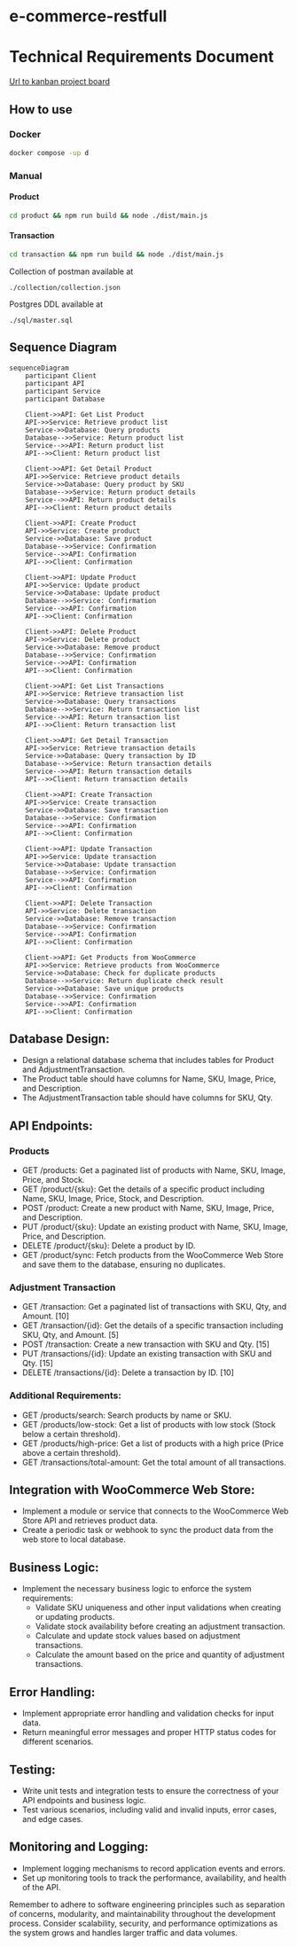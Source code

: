 # e-commerce-restfull

# Technical Requirements Document

[Url to kanban project board](https://github.com/users/RyaWcksn/projects/8/views/1)

## How to use

### Docker

```sh
docker compose -up d
```

### Manual

#### Product

```sh
cd product && npm run build && node ./dist/main.js
```

#### Transaction

```sh
cd transaction && npm run build && node ./dist/main.js
```

Collection of postman available at 

```
./collection/collection.json
```

Postgres DDL available at

```
./sql/master.sql
```

## Sequence Diagram

```mermaid
sequenceDiagram
    participant Client
    participant API
    participant Service
    participant Database

    Client->>API: Get List Product
    API->>Service: Retrieve product list
    Service->>Database: Query products
    Database-->>Service: Return product list
    Service-->>API: Return product list
    API-->>Client: Return product list

    Client->>API: Get Detail Product
    API->>Service: Retrieve product details
    Service->>Database: Query product by SKU
    Database-->>Service: Return product details
    Service-->>API: Return product details
    API-->>Client: Return product details

    Client->>API: Create Product
    API->>Service: Create product
    Service->>Database: Save product
    Database-->>Service: Confirmation
    Service-->>API: Confirmation
    API-->>Client: Confirmation

    Client->>API: Update Product
    API->>Service: Update product
    Service->>Database: Update product
    Database-->>Service: Confirmation
    Service-->>API: Confirmation
    API-->>Client: Confirmation

    Client->>API: Delete Product
    API->>Service: Delete product
    Service->>Database: Remove product
    Database-->>Service: Confirmation
    Service-->>API: Confirmation
    API-->>Client: Confirmation

    Client->>API: Get List Transactions
    API->>Service: Retrieve transaction list
    Service->>Database: Query transactions
    Database-->>Service: Return transaction list
    Service-->>API: Return transaction list
    API-->>Client: Return transaction list

    Client->>API: Get Detail Transaction
    API->>Service: Retrieve transaction details
    Service->>Database: Query transaction by ID
    Database-->>Service: Return transaction details
    Service-->>API: Return transaction details
    API-->>Client: Return transaction details

    Client->>API: Create Transaction
    API->>Service: Create transaction
    Service->>Database: Save transaction
    Database-->>Service: Confirmation
    Service-->>API: Confirmation
    API-->>Client: Confirmation

    Client->>API: Update Transaction
    API->>Service: Update transaction
    Service->>Database: Update transaction
    Database-->>Service: Confirmation
    Service-->>API: Confirmation
    API-->>Client: Confirmation

    Client->>API: Delete Transaction
    API->>Service: Delete transaction
    Service->>Database: Remove transaction
    Database-->>Service: Confirmation
    Service-->>API: Confirmation
    API-->>Client: Confirmation

    Client->>API: Get Products from WooCommerce
    API->>Service: Retrieve products from WooCommerce
    Service->>Database: Check for duplicate products
    Database-->>Service: Return duplicate check result
    Service->>Database: Save unique products
    Database-->>Service: Confirmation
    Service-->>API: Confirmation
    API-->>Client: Confirmation
```

## Database Design:

- Design a relational database schema that includes tables for Product and AdjustmentTransaction.
- The Product table should have columns for Name, SKU, Image, Price, and Description.
- The AdjustmentTransaction table should have columns for SKU, Qty.

## API Endpoints:

### Products

- GET /products: Get a paginated list of products with Name, SKU, Image, Price, and Stock.
- GET /product/{sku}: Get the details of a specific product including Name, SKU, Image, Price, Stock, and Description.
- POST /product: Create a new product with Name, SKU, Image, Price, and Description.
- PUT /product/{sku}: Update an existing product with Name, SKU, Image, Price, and Description.
- DELETE /product/{sku}: Delete a product by ID.
- GET /product/sync: Fetch products from the WooCommerce Web Store and save them to the database, ensuring no duplicates.

### Adjustment Transaction

- GET /transaction: Get a paginated list of transactions with SKU, Qty, and Amount. [10]
- GET /transaction/{id}: Get the details of a specific transaction including SKU, Qty, and Amount. [5]
- POST /transaction: Create a new transaction with SKU and Qty. [15]
- PUT /transactions/{id}: Update an existing transaction with SKU and Qty. [15]
- DELETE /transactions/{id}: Delete a transaction by ID. [10]

### Additional Requirements:

- GET /products/search: Search products by name or SKU.
- GET /products/low-stock: Get a list of products with low stock (Stock below a certain threshold).
- GET /products/high-price: Get a list of products with a high price (Price above a certain threshold).
- GET /transactions/total-amount: Get the total amount of all transactions.


## Integration with WooCommerce Web Store:

- Implement a module or service that connects to the WooCommerce Web Store API and retrieves product data.
- Create a periodic task or webhook to sync the product data from the web store to local database.

## Business Logic:

- Implement the necessary business logic to enforce the system requirements:
  - Validate SKU uniqueness and other input validations when creating or updating products.
  - Validate stock availability before creating an adjustment transaction.
  - Calculate and update stock values based on adjustment transactions.
  - Calculate the amount based on the price and quantity of adjustment transactions.

## Error Handling:

- Implement appropriate error handling and validation checks for input data.
- Return meaningful error messages and proper HTTP status codes for different scenarios.

## Testing:

- Write unit tests and integration tests to ensure the correctness of your API endpoints and business logic.
- Test various scenarios, including valid and invalid inputs, error cases, and edge cases.

## Monitoring and Logging:

- Implement logging mechanisms to record application events and errors.
- Set up monitoring tools to track the performance, availability, and health of the API.

Remember to adhere to software engineering principles such as separation of concerns, modularity, and maintainability throughout the development process. Consider scalability, security, and performance optimizations as the system grows and handles larger traffic and data volumes.
